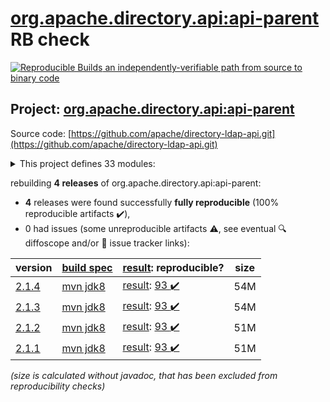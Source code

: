 [org.apache.directory.api:api-parent](https://central.sonatype.com/artifact/org.apache.directory.api/api-parent/versions) RB check
=======

[![Reproducible Builds](https://reproducible-builds.org/images/logos/rb.svg) an independently-verifiable path from source to binary code](https://reproducible-builds.org/)

## Project: [org.apache.directory.api:api-parent](https://central.sonatype.com/artifact/org.apache.directory.api/api-parent/versions)

Source code: [https://github.com/apache/directory-ldap-api.git](https://github.com/apache/directory-ldap-api.git)

<details><summary>This project defines 33 modules:</summary>

* [org.apache.directory.api:apache-ldap-api](https://central.sonatype.com/artifact/org.apache.directory.api/apache-ldap-api/2.1.4)
* [org.apache.directory.api:api-all](https://central.sonatype.com/artifact/org.apache.directory.api/api-all/2.1.4)
* [org.apache.directory.api:api-asn1-api](https://central.sonatype.com/artifact/org.apache.directory.api/api-asn1-api/2.1.4)
* [org.apache.directory.api:api-asn1-ber](https://central.sonatype.com/artifact/org.apache.directory.api/api-asn1-ber/2.1.4)
* [org.apache.directory.api:api-asn1-parent](https://central.sonatype.com/artifact/org.apache.directory.api/api-asn1-parent/2.1.4)
* [org.apache.directory.api:api-dsml-engine](https://central.sonatype.com/artifact/org.apache.directory.api/api-dsml-engine/2.1.4)
* [org.apache.directory.api:api-dsml-parent](https://central.sonatype.com/artifact/org.apache.directory.api/api-dsml-parent/2.1.4)
* [org.apache.directory.api:api-dsml-parser](https://central.sonatype.com/artifact/org.apache.directory.api/api-dsml-parser/2.1.4)
* [org.apache.directory.api:api-i18n](https://central.sonatype.com/artifact/org.apache.directory.api/api-i18n/2.1.4)
* [org.apache.directory.api:api-integ](https://central.sonatype.com/artifact/org.apache.directory.api/api-integ/2.1.4)
* [org.apache.directory.api:api-integ-osgi](https://central.sonatype.com/artifact/org.apache.directory.api/api-integ-osgi/2.1.4)
* [org.apache.directory.api:api-ldap-client-all](https://central.sonatype.com/artifact/org.apache.directory.api/api-ldap-client-all/2.1.4)
* [org.apache.directory.api:api-ldap-client-api](https://central.sonatype.com/artifact/org.apache.directory.api/api-ldap-client-api/2.1.4)
* [org.apache.directory.api:api-ldap-client-parent](https://central.sonatype.com/artifact/org.apache.directory.api/api-ldap-client-parent/2.1.4)
* [org.apache.directory.api:api-ldap-codec-core](https://central.sonatype.com/artifact/org.apache.directory.api/api-ldap-codec-core/2.1.4)
* [org.apache.directory.api:api-ldap-codec-parent](https://central.sonatype.com/artifact/org.apache.directory.api/api-ldap-codec-parent/2.1.4)
* [org.apache.directory.api:api-ldap-codec-standalone](https://central.sonatype.com/artifact/org.apache.directory.api/api-ldap-codec-standalone/2.1.4)
* [org.apache.directory.api:api-ldap-extras-aci](https://central.sonatype.com/artifact/org.apache.directory.api/api-ldap-extras-aci/2.1.4)
* [org.apache.directory.api:api-ldap-extras-codec](https://central.sonatype.com/artifact/org.apache.directory.api/api-ldap-extras-codec/2.1.4)
* [org.apache.directory.api:api-ldap-extras-codec-api](https://central.sonatype.com/artifact/org.apache.directory.api/api-ldap-extras-codec-api/2.1.4)
* [org.apache.directory.api:api-ldap-extras-parent](https://central.sonatype.com/artifact/org.apache.directory.api/api-ldap-extras-parent/2.1.4)
* [org.apache.directory.api:api-ldap-extras-sp](https://central.sonatype.com/artifact/org.apache.directory.api/api-ldap-extras-sp/2.1.4)
* [org.apache.directory.api:api-ldap-extras-trigger](https://central.sonatype.com/artifact/org.apache.directory.api/api-ldap-extras-trigger/2.1.4)
* [org.apache.directory.api:api-ldap-extras-util](https://central.sonatype.com/artifact/org.apache.directory.api/api-ldap-extras-util/2.1.4)
* [org.apache.directory.api:api-ldap-model](https://central.sonatype.com/artifact/org.apache.directory.api/api-ldap-model/2.1.4)
* [org.apache.directory.api:api-ldap-net-mina](https://central.sonatype.com/artifact/org.apache.directory.api/api-ldap-net-mina/2.1.4)
* [org.apache.directory.api:api-ldap-net-parent](https://central.sonatype.com/artifact/org.apache.directory.api/api-ldap-net-parent/2.1.4)
* [org.apache.directory.api:api-ldap-parent](https://central.sonatype.com/artifact/org.apache.directory.api/api-ldap-parent/2.1.4)
* [org.apache.directory.api:api-ldap-schema-converter](https://central.sonatype.com/artifact/org.apache.directory.api/api-ldap-schema-converter/2.1.4)
* [org.apache.directory.api:api-ldap-schema-data](https://central.sonatype.com/artifact/org.apache.directory.api/api-ldap-schema-data/2.1.4)
* [org.apache.directory.api:api-ldap-schema-parent](https://central.sonatype.com/artifact/org.apache.directory.api/api-ldap-schema-parent/2.1.4)
* [org.apache.directory.api:api-parent](https://central.sonatype.com/artifact/org.apache.directory.api/api-parent/2.1.4)
* [org.apache.directory.api:api-util](https://central.sonatype.com/artifact/org.apache.directory.api/api-util/2.1.4)
</details>

rebuilding **4 releases** of org.apache.directory.api:api-parent:
- **4** releases were found successfully **fully reproducible** (100% reproducible artifacts :heavy_check_mark:),
- 0 had issues (some unreproducible artifacts :warning:, see eventual :mag: diffoscope and/or :memo: issue tracker links):

| version | [build spec](/BUILDSPEC.md) | [result](https://reproducible-builds.org/docs/jvm/): reproducible? | size |
| -- | --------- | ------ | -- |
| [2.1.4](https://central.sonatype.com/artifact/org.apache.directory.api/api-parent/2.1.4/pom) | [mvn jdk8](api-2.1.4.buildspec) | [result](api-parent-2.1.4.buildinfo): [93 :heavy_check_mark: ](api-parent-2.1.4.buildcompare) | 54M |
| [2.1.3](https://central.sonatype.com/artifact/org.apache.directory.api/api-parent/2.1.3/pom) | [mvn jdk8](api-2.1.3.buildspec) | [result](api-parent-2.1.3.buildinfo): [93 :heavy_check_mark: ](api-parent-2.1.3.buildcompare) | 54M |
| [2.1.2](https://central.sonatype.com/artifact/org.apache.directory.api/api-parent/2.1.2/pom) | [mvn jdk8](api-2.1.2.buildspec) | [result](api-parent-2.1.2.buildinfo): [93 :heavy_check_mark: ](api-parent-2.1.2.buildcompare) | 51M |
| [2.1.1](https://central.sonatype.com/artifact/org.apache.directory.api/api-parent/2.1.1/pom) | [mvn jdk8](api-2.1.1.buildspec) | [result](api-parent-2.1.1.buildinfo): [93 :heavy_check_mark: ](api-parent-2.1.1.buildcompare) | 51M |

<i>(size is calculated without javadoc, that has been excluded from reproducibility checks)</i>

